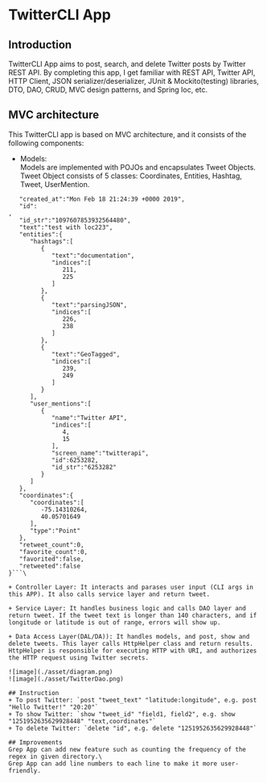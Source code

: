 # TwitterCLI App 

## Introduction
TwitterCLI App aims to post, search, and delete Twitter posts by Twitter REST API. By completing this app, I get familiar with REST API, Twitter API, HTTP Client, JSON serializer/deserializer, JUnit & Mockito(testing) libraries, DTO, DAO, CRUD, MVC design patterns, and Spring Ioc, etc.

## MVC architecture
This TwitterCLI app is based on MVC architecture, and it consists of the following components:

+ Models:\
Models are implemented with POJOs and encapsulates Tweet Objects. Tweet Object consists of 5 classes:
Coordinates, Entities, Hashtag, Tweet, UserMention.
```{
   "created_at":"Mon Feb 18 21:24:39 +0000 2019",
   "id":
,
   "id_str":"1097607853932564480",
   "text":"test with loc223",
   "entities":{
      "hashtags":[
         {
            "text":"documentation",
            "indices":[
               211,
               225
            ]
         },
         {
            "text":"parsingJSON",
            "indices":[
               226,
               238
            ]
         },
         {
            "text":"GeoTagged",
            "indices":[
               239,
               249
            ]
         }
      ],
      "user_mentions":[
         {
            "name":"Twitter API",
            "indices":[
               4,
               15
            ],
            "screen_name":"twitterapi",
            "id":6253282,
            "id_str":"6253282"
         }
      ]
   },
   "coordinates":{
      "coordinates":[
         -75.14310264,
         40.05701649
      ],
      "type":"Point"
   },
   "retweet_count":0,
   "favorite_count":0,
   "favorited":false,
   "retweeted":false
}```\

+ Controller Layer: It interacts and parases user input (CLI args in this APP). It also calls service layer and return tweet.

+ Service Layer: It handles business logic and calls DAO layer and return tweet. If the tweet text is longer than 140 characters, and if longitude or latitude is out of range, errors will show up.

+ Data Access Layer(DAL/DA)): It handles models, and post, show and delete tweets. This layer calls HttpHelper class and return results. HttpHelper is responsible for executing HTTP with URI, and authorizes the HTTP request using Twitter secrets.

![image](./asset/diagram.png)
![image](./asset/TwitterDao.png)

## Instruction
+ To post Twitter: `post "tweet_text" "latitude:longitude", e.g. post "Hello Twitter!" "20:20"`
+ To show Twitter: `show "tweet_id" "field1, field2", e.g. show "1251952635629928448" "text,coordinates"`
+ To delete Twitter: `delete "id", e.g. delete "1251952635629928448"`

## Improvements
Grep App can add new feature such as counting the frequency of the regex in given directory.\
Grep App can add line numbers to each line to make it more user-friendly.

